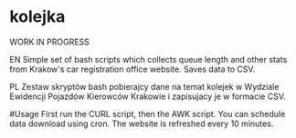 # kolejka
WORK IN PROGRESS

EN Simple set of bash scripts which collects queue length and other stats from Krakow's car registration office website. Saves data to CSV. 

PL Zestaw skryptów bash pobierajcy dane na temat kolejek w Wydziale Ewidencji Pojazdów Kierowców Krakowie i zapisujacy je w formacie CSV. 


#Usage
First run the CURL script, then the AWK script.
You can schedule data download using cron. The website is refreshed every 10 minutes.

